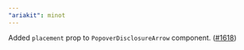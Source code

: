 ```yaml
---
"ariakit": minot
---
```


Added `placement` prop to `PopoverDisclosureArrow` component. ([#1618](https://github.com/ariakit/ariakit/pull/1618))
